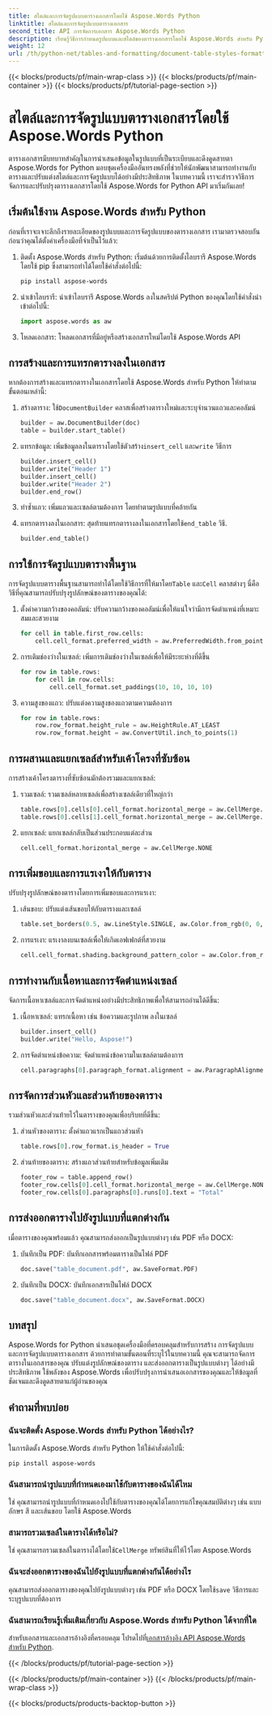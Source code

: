 ```yaml
---
title: สไตล์และการจัดรูปแบบตารางเอกสารโดยใช้ Aspose.Words Python
linktitle: สไตล์และการจัดรูปแบบตารางเอกสาร
second_title: API การจัดการเอกสาร Aspose.Words Python
description: เรียนรู้วิธีการกำหนดรูปแบบและสไตล์ของตารางเอกสารโดยใช้ Aspose.Words สำหรับ Python สร้าง ปรับแต่ง และส่งออกตารางด้วยคำแนะนำทีละขั้นตอนและตัวอย่างโค้ด ปรับปรุงการนำเสนอเอกสารของคุณวันนี้!
weight: 12
url: /th/python-net/tables-and-formatting/document-table-styles-formatting/
---
```


{{< blocks/products/pf/main-wrap-class >}}
{{< blocks/products/pf/main-container >}}
{{< blocks/products/pf/tutorial-page-section >}}

# สไตล์และการจัดรูปแบบตารางเอกสารโดยใช้ Aspose.Words Python


ตารางเอกสารมีบทบาทสำคัญในการนำเสนอข้อมูลในรูปแบบที่เป็นระเบียบและดึงดูดสายตา Aspose.Words for Python มอบชุดเครื่องมืออันทรงพลังที่ช่วยให้นักพัฒนาสามารถทำงานกับตารางและปรับแต่งสไตล์และการจัดรูปแบบได้อย่างมีประสิทธิภาพ ในบทความนี้ เราจะสำรวจวิธีการจัดการและปรับปรุงตารางเอกสารโดยใช้ Aspose.Words for Python API มาเริ่มกันเลย!

## เริ่มต้นใช้งาน Aspose.Words สำหรับ Python

ก่อนที่เราจะเจาะลึกถึงรายละเอียดของรูปแบบและการจัดรูปแบบของตารางเอกสาร เรามาตรวจสอบกันก่อนว่าคุณได้ตั้งค่าเครื่องมือที่จำเป็นไว้แล้ว:

1. ติดตั้ง Aspose.Words สำหรับ Python: เริ่มต้นด้วยการติดตั้งไลบรารี Aspose.Words โดยใช้ pip ซึ่งสามารถทำได้โดยใช้คำสั่งต่อไปนี้:
   
    ```bash
    pip install aspose-words
    ```

2. นำเข้าไลบรารี: นำเข้าไลบรารี Aspose.Words ลงในสคริปต์ Python ของคุณโดยใช้คำสั่งนำเข้าต่อไปนี้:

    ```python
    import aspose.words as aw
    ```

3. โหลดเอกสาร: โหลดเอกสารที่มีอยู่หรือสร้างเอกสารใหม่โดยใช้ Aspose.Words API

## การสร้างและการแทรกตารางลงในเอกสาร

หากต้องการสร้างและแทรกตารางในเอกสารโดยใช้ Aspose.Words สำหรับ Python ให้ทำตามขั้นตอนเหล่านี้:

1.  สร้างตาราง: ใช้`DocumentBuilder` คลาสเพื่อสร้างตารางใหม่และระบุจำนวนแถวและคอลัมน์

    ```python
    builder = aw.DocumentBuilder(doc)
    table = builder.start_table()
    ```

2.  แทรกข้อมูล: เพิ่มข้อมูลลงในตารางโดยใช้ตัวสร้าง`insert_cell` และ`write` วิธีการ

    ```python
    builder.insert_cell()
    builder.write("Header 1")
    builder.insert_cell()
    builder.write("Header 2")
    builder.end_row()
    ```

3. ทำซ้ำแถว: เพิ่มแถวและเซลล์ตามต้องการ โดยทำตามรูปแบบที่คล้ายกัน

4.  แทรกตารางลงในเอกสาร: สุดท้ายแทรกตารางลงในเอกสารโดยใช้`end_table` วิธี.

    ```python
    builder.end_table()
    ```

## การใช้การจัดรูปแบบตารางพื้นฐาน

 การจัดรูปแบบตารางพื้นฐานสามารถทำได้โดยใช้วิธีการที่ให้มาโดย`Table` และ`Cell` คลาสต่างๆ นี่คือวิธีที่คุณสามารถปรับปรุงรูปลักษณ์ของตารางของคุณได้:

1. ตั้งค่าความกว้างของคอลัมน์: ปรับความกว้างของคอลัมน์เพื่อให้แน่ใจว่ามีการจัดตำแหน่งที่เหมาะสมและสวยงาม

    ```python
    for cell in table.first_row.cells:
        cell.cell_format.preferred_width = aw.PreferredWidth.from_points(100)
    ```

2. การเติมช่องว่างในเซลล์: เพิ่มการเติมช่องว่างในเซลล์เพื่อให้มีระยะห่างที่ดีขึ้น

    ```python
    for row in table.rows:
        for cell in row.cells:
            cell.cell_format.set_paddings(10, 10, 10, 10)
    ```

3. ความสูงของแถว: ปรับแต่งความสูงของแถวตามความต้องการ

    ```python
    for row in table.rows:
        row.row_format.height_rule = aw.HeightRule.AT_LEAST
        row.row_format.height = aw.ConvertUtil.inch_to_points(1)
    ```

## การผสานและแยกเซลล์สำหรับเค้าโครงที่ซับซ้อน

การสร้างเค้าโครงตารางที่ซับซ้อนมักต้องรวมและแยกเซลล์:

1. รวมเซลล์: รวมเซลล์หลายเซลล์เพื่อสร้างเซลล์เดียวที่ใหญ่กว่า

    ```python
    table.rows[0].cells[0].cell_format.horizontal_merge = aw.CellMerge.FIRST
    table.rows[0].cells[1].cell_format.horizontal_merge = aw.CellMerge.PREVIOUS
    ```

2. แยกเซลล์: แยกเซลล์กลับเป็นส่วนประกอบแต่ละส่วน

    ```python
    cell.cell_format.horizontal_merge = aw.CellMerge.NONE
    ```

## การเพิ่มขอบและการแรเงาให้กับตาราง

ปรับปรุงรูปลักษณ์ของตารางโดยการเพิ่มขอบและการแรเงา:

1. เส้นขอบ: ปรับแต่งเส้นขอบให้กับตารางและเซลล์

    ```python
    table.set_borders(0.5, aw.LineStyle.SINGLE, aw.Color.from_rgb(0, 0, 0))
    ```

2. การแรเงา: แรเงาลงบนเซลล์เพื่อให้เกิดเอฟเฟกต์ที่สวยงาม

    ```python
    cell.cell_format.shading.background_pattern_color = aw.Color.from_rgb(230, 230, 230)
    ```

## การทำงานกับเนื้อหาและการจัดตำแหน่งเซลล์

จัดการเนื้อหาเซลล์และการจัดตำแหน่งอย่างมีประสิทธิภาพเพื่อให้สามารถอ่านได้ดีขึ้น:

1. เนื้อหาเซลล์: แทรกเนื้อหา เช่น ข้อความและรูปภาพ ลงในเซลล์

    ```python
    builder.insert_cell()
    builder.write("Hello, Aspose!")
    ```

2. การจัดตำแหน่งข้อความ: จัดตำแหน่งข้อความในเซลล์ตามต้องการ

    ```python
    cell.paragraphs[0].paragraph_format.alignment = aw.ParagraphAlignment.CENTER
    ```

## การจัดการส่วนหัวและส่วนท้ายของตาราง

รวมส่วนหัวและส่วนท้ายไว้ในตารางของคุณเพื่อบริบทที่ดีขึ้น:

1. ส่วนหัวของตาราง: ตั้งค่าแถวแรกเป็นแถวส่วนหัว

    ```python
    table.rows[0].row_format.is_header = True
    ```

2. ส่วนท้ายของตาราง: สร้างแถวส่วนท้ายสำหรับข้อมูลเพิ่มเติม

    ```python
    footer_row = table.append_row()
    footer_row.cells[0].cell_format.horizontal_merge = aw.CellMerge.NONE
    footer_row.cells[0].paragraphs[0].runs[0].text = "Total"
    ```
	
## การส่งออกตารางไปยังรูปแบบที่แตกต่างกัน

เมื่อตารางของคุณพร้อมแล้ว คุณสามารถส่งออกเป็นรูปแบบต่างๆ เช่น PDF หรือ DOCX:

1. บันทึกเป็น PDF: บันทึกเอกสารพร้อมตารางเป็นไฟล์ PDF

    ```python
    doc.save("table_document.pdf", aw.SaveFormat.PDF)
    ```

2. บันทึกเป็น DOCX: บันทึกเอกสารเป็นไฟล์ DOCX

    ```python
    doc.save("table_document.docx", aw.SaveFormat.DOCX)
    ```
	
## บทสรุป

Aspose.Words for Python นำเสนอชุดเครื่องมือที่ครอบคลุมสำหรับการสร้าง การจัดรูปแบบ และการจัดรูปแบบตารางเอกสาร ด้วยการทำตามขั้นตอนที่ระบุไว้ในบทความนี้ คุณจะสามารถจัดการตารางในเอกสารของคุณ ปรับแต่งรูปลักษณ์ของตาราง และส่งออกตารางเป็นรูปแบบต่างๆ ได้อย่างมีประสิทธิภาพ ใช้พลังของ Aspose.Words เพื่อปรับปรุงการนำเสนอเอกสารของคุณและให้ข้อมูลที่ชัดเจนและดึงดูดสายตาแก่ผู้อ่านของคุณ

## คำถามที่พบบ่อย

### ฉันจะติดตั้ง Aspose.Words สำหรับ Python ได้อย่างไร?

ในการติดตั้ง Aspose.Words สำหรับ Python ให้ใช้คำสั่งต่อไปนี้: 

```bash
pip install aspose-words
```

### ฉันสามารถนำรูปแบบที่กำหนดเองมาใช้กับตารางของฉันได้ไหม

ใช่ คุณสามารถนำรูปแบบที่กำหนดเองไปใช้กับตารางของคุณได้โดยการแก้ไขคุณสมบัติต่างๆ เช่น แบบอักษร สี และเส้นขอบ โดยใช้ Aspose.Words

### สามารถรวมเซลล์ในตารางได้หรือไม่?

 ใช่ คุณสามารถรวมเซลล์ในตารางได้โดยใช้`CellMerge` ทรัพย์สินที่ให้ไว้โดย Aspose.Words

### ฉันจะส่งออกตารางของฉันไปยังรูปแบบที่แตกต่างกันได้อย่างไร

 คุณสามารถส่งออกตารางของคุณไปยังรูปแบบต่างๆ เช่น PDF หรือ DOCX โดยใช้`save` วิธีการและระบุรูปแบบที่ต้องการ

### ฉันสามารถเรียนรู้เพิ่มเติมเกี่ยวกับ Aspose.Words สำหรับ Python ได้จากที่ใด

 สำหรับเอกสารและเอกสารอ้างอิงที่ครอบคลุม โปรดไปที่[เอกสารอ้างอิง API Aspose.Words สำหรับ Python](https://reference.aspose.com/words/python-net/).

{{< /blocks/products/pf/tutorial-page-section >}}

{{< /blocks/products/pf/main-container >}}
{{< /blocks/products/pf/main-wrap-class >}}

{{< blocks/products/products-backtop-button >}}
